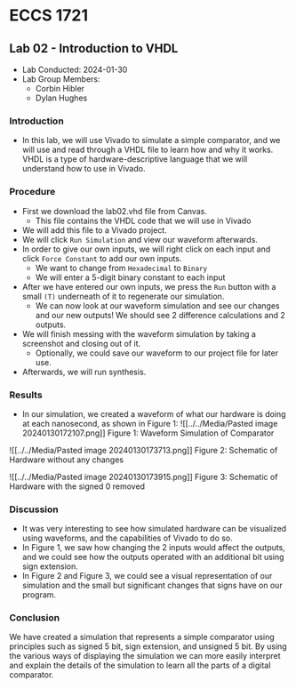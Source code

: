# ECCS 1721
## Lab 02 - Introduction to VHDL
- Lab Conducted: 2024-01-30
- Lab Group Members:
	- Corbin Hibler
	- Dylan Hughes
### Introduction
- In this lab, we will use Vivado to simulate a simple comparator, and we will use and read through a VHDL file to learn how and why it works. VHDL is a type of hardware-descriptive language that we will understand how to use in Vivado.
### Procedure
- First we download the lab02.vhd file from Canvas. 
	- This file contains the VHDL code that we will use in Vivado
- We will add this file to a Vivado project.
- We will click `Run Simulation` and view our waveform afterwards.
- In order to give our own inputs, we will right click on each input and click `Force Constant` to add our own inputs.
	- We want to change from `Hexadecimal` to `Binary`
	- We will enter a 5-digit binary constant to each input
- After we have entered our own inputs, we press the `Run` button with a small `(T)` underneath of it to regenerate our simulation.
	- We can now look at our waveform simulation and see our changes and our new outputs! We should see 2 difference calculations and 2 outputs.
- We will finish messing with the waveform simulation by taking a screenshot and closing out of it.
	- Optionally, we could save our waveform to our project file for later use.
- Afterwards, we will run synthesis.
### Results
- In our simulation, we created a waveform of what our hardware is doing at each nanosecond, as shown in Figure 1:
![[../../Media/Pasted image 20240130172107.png]]
Figure 1: Waveform Simulation of Comparator

![[../../Media/Pasted image 20240130173713.png]]
Figure 2: Schematic of Hardware without any changes

![[../../Media/Pasted image 20240130173915.png]]
Figure 3: Schematic of Hardware with the signed 0 removed


### Discussion
- It was very interesting to see how simulated hardware can be visualized using waveforms, and the capabilities of Vivado to do so.
- In Figure 1, we saw how changing the 2 inputs would affect the outputs, and we could see how the outputs operated with an additional bit using sign extension.
- In Figure 2 and Figure 3, we could see a visual representation of our simulation and the small but significant changes that signs have on our program.

### Conclusion
We have created a simulation that represents a simple comparator using principles such as signed 5 bit, sign extension, and unsigned 5 bit.  By using the various ways of displaying the simulation we can more easily interpret and explain the details of the simulation to learn all the parts of a digital comparator.